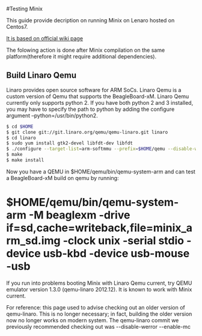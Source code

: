 #Testing Minix

This guide provide decription on running Minix on Lenaro hosted on Centos7.

[It is based on official wiki page](https://wiki.minix3.org/doku.php?id=developersguide:minixonlinaroqemuarm)

The folowing action is done after Minix compilation on the same platform(therefore it might require additional dependencies).

## Build Linaro Qemu

Linaro provides open source software for ARM SoCs.
Linaro Qemu is a custom version of Qemu that supports the BeagleBoard-xM.
Linaro Qemu currently only supports python 2.
If you have both python 2 and 3 installed, you may have to specify the path to python by adding the configure argument –python=/usr/bin/python2.

```bash
$ cd $HOME
$ git clone git://git.linaro.org/qemu/qemu-linaro.git linaro
$ cd linaro
$ sudo yum install gtk2-devel libfdt-dev libfdt
$ ./configure --target-list=arm-softmmu --prefix=$HOME/qemu --disable-werror
$ make
$ make install
```

Now you have a QEMU in $HOME/qemu/bin/qemu-system-arm and can test a BeagleBoard-xM build on qemu by running:

# $HOME/qemu/bin/qemu-system-arm  -M beaglexm -drive if=sd,cache=writeback,file=minix_arm_sd.img -clock unix -serial stdio -device usb-kbd -device usb-mouse -usb

If you run into problems booting Minix with Linaro Qemu current, try QEMU emulator version 1.3.0 (qemu-linaro 2012.12). It is known to work with Minix current.

For reference: this page used to advise checking out an older version of qemu-linaro. This is no longer necessary; in fact, building the older version now no longer works on modern system. The qemu-linaro commit we previously recommended checking out was 
--disable-werror --enable-mc 

